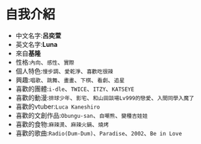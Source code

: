 自我介紹
===
- 中文名字:**呂奕萱**
- 英文名字:**Luna**
- 來自**基隆**    
- 性格:```內向```、```感性```、```實際```       
- 個人特色:```慢步調```、```愛乾淨```、```喜歡吃很辣```
- 興趣:```唱歌```、```跳舞```、```畫畫```、```下棋```、```看劇```、```追星```
- 喜歡的團體:```i-dle```、```TWICE```、```ITZY```、```KATSEYE```
- 喜歡的動漫:```排球少年```、```影宅```、```和山田談場Lv999的戀愛```、```入間同學入魔了```
- 喜歡的vtuber:```Luca Kaneshiro```
- 喜歡的文創作品:```Obungu-san```、```自嘲熊```、```變種吉娃娃```
- 喜歡的食物:```麻辣燙```、```麻辣火鍋```、```燒烤```
- 喜歡的歌曲:```Radio(Dum-Dum)```、```Paradise```、```2002```、```Be in Love```    
